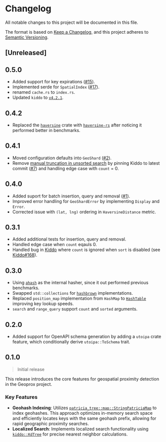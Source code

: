 # Changelog

All notable changes to this project will be documented in this file.

The format is based on [Keep a Changelog](https://keepachangelog.com/en/1.1.0/),
and this project adheres to [Semantic Versioning](https://semver.org/spec/v2.0.0.html).

## [Unreleased]

## 0.5.0

- Added support for key expirations ([#15](https://github.com/ezrasingh/geoprox/issues/15)).
- Implemented serde for `SpatialIndex` ([#17](https://github.com/ezrasingh/geoprox/issues/17)).
- renamed `cache.rs` to `index.rs`.
- Updated `kiddo` to [`v4.2.1`](https://github.com/sdd/kiddo/releases/tag/v4.2.1).

## 0.4.2

- Replaced the [`haversine`](https://crates.io/crates/haversine) crate with [`haversine-rs`](https://crates.io/crates/haversine-rs) after noticing it performed better in benchmarks.

## 0.4.1

- Moved configuration defaults into `GeoShard` ([#2](https://github.com/ezrasingh/geoprox/issues/2)).
- Remove [manual truncation in unsorted search](https://github.com/ezrasingh/geoprox/blob/f2074652e7b0e5eb8a4f0ae9bd4cb9f3c0c621df/geoprox-core/src/cache.rs#L175) by pinning Kiddo to latest commit ([#7](https://github.com/ezrasingh/geoprox/issues/7)) and handling edge case with `count` = 0.

## 0.4.0

- Added suport for batch insertion, query and removal ([#1](https://github.com/ezrasingh/geoprox/issues/1)).
- Improved error handling for `GeoShardError` by implementing `Display` and `Error`.
- Corrected issue with `(lat, lng)` ordering in `HaversineDistance` metric.

## 0.3.1

- Added additional tests for insertion, query and removal.
- Handled edge case when `count` eqauls 0.
- Handled bug in [Kiddo](https://github.com/sdd/kiddo/) where `count` is ignored when `sort` is disabled (see [Kiddo#168](https://github.com/sdd/kiddo/issues/168)).

## 0.3.0

- Using [`ahash`](https://crates.io/crates/ahash) as the internal hasher, since it out performed previous benchmarks.
- Swapped `std::collections` for [`hashbrown`](https://crates.io/crates/hashbrown) implementations.
- Replaced `position_map` implementation from `HashMap` to [`HashTable`](https://docs.rs/hashbrown/0.14.5/hashbrown/struct.HashTable.html) improving key lookup speeds.
- `search` and `range_query` support `count` and `sorted` arguments.

## 0.2.0

- Added support for OpenAPI schema generation by adding a `utoipa` crate feature, which conditionally derive `utoipa::ToSchema` trait.

## 0.1.0

> Initial release

This release introduces the core features for geospatial proximity detection in the Geoprox project.

### Key Features

- **Geohash Indexing**: Utilizes [`patricia_tree::map::StringPatriciaMap`](https://docs.rs/patricia_tree/0.8.0/patricia_tree/map/type.StringPatriciaMap.html) to index geohashes. This approach optimizes in-memory search space and efficiently locates keys with the same geohash prefix, allowing for rapid geographic proximity searches.
- **Localized Search**: Implements localized search functionality using [`kiddo::KdTree`](https://docs.rs/kiddo/4.2.0/kiddo/type.KdTree.html) for precise nearest neighbor calculations.
